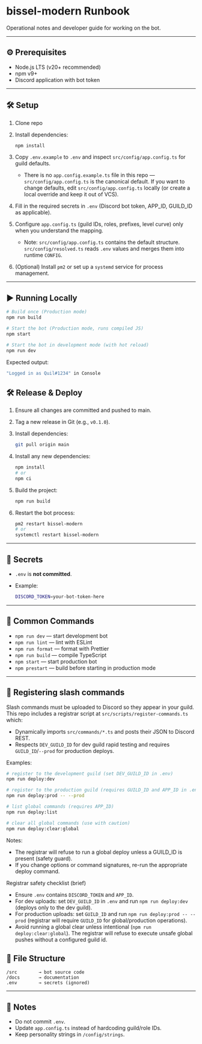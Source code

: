 # bissel-modern Runbook

Operational notes and developer guide for working on the bot.

---

## ⚙️ Prerequisites

- Node.js LTS (v20+ recommended)
- npm v9+
- Discord application with bot token

---

## 🛠️ Setup

1. Clone repo
2. Install dependencies:

   ```bash
   npm install
   ```

3. Copy `.env.example` to `.env` and inspect `src/config/app.config.ts` for guild defaults.
   - There is no `app.config.example.ts` file in this repo — `src/config/app.config.ts` is the canonical default. If you want to change defaults, edit `src/config/app.config.ts` locally (or create a local override and keep it out of VCS).
4. Fill in the required secrets in `.env` (Discord bot token, APP_ID, GUILD_ID as applicable).
5. Configure `app.config.ts` (guild IDs, roles, prefixes, level curve) only when you understand the mapping.
   - Note: `src/config/app.config.ts` contains the default structure. `src/config/resolved.ts` reads `.env` values and merges them into runtime `CONFIG`.
6. (Optional) Install `pm2` or set up a `systemd` service for process management.

---

## ▶️ Running Locally

```bash
# Build once (Production mode)
npm run build

# Start the bot (Production mode, runs compiled JS)
npm start

# Start the bot in development mode (with hot reload)
npm run dev
```

Expected output:

```bash
"Logged in as Quil#1234" in Console
```

## 🛠️ Release & Deploy

1. Ensure all changes are committed and pushed to main.
2. Tag a new release in Git (e.g., `v0.1.0`).
3. Install dependencies:

   ```bash
   git pull origin main
   ```

4. Install any new dependencies:

   ```bash
   npm install
   # or
   npm ci
   ```

5. Build the project:

   ```bash
   npm run build
   ```

6. Restart the bot process:

   ```bash
   pm2 restart bissel-modern
   # or
   systemctl restart bissel-modern
   ```

---

## 🔑 Secrets

- `.env` is **not committed**.
- Example:

  ```bash
  DISCORD_TOKEN=your-bot-token-here
  ```

---

## 🔄 Common Commands

- `npm run dev` — start development bot
- `npm run lint` — lint with ESLint
- `npm run format` — format with Prettier
- `npm run build` — compile TypeScript
- `npm start` — start production bot
- `npm prestart` — build before starting in production mode

---

## 📢 Registering slash commands

Slash commands must be uploaded to Discord so they appear in your guild. This repo includes a registrar script at `src/scripts/register-commands.ts` which:

- Dynamically imports `src/commands/*.ts` and posts their JSON to Discord REST.
- Respects `DEV_GUILD_ID` for dev guild rapid testing and requires `GUILD_ID`/`--prod` for production deploys.

Examples:

```bash
# register to the development guild (set DEV_GUILD_ID in .env)
npm run deploy:dev

# register to the production guild (requires GUILD_ID and APP_ID in .env)
npm run deploy:prod -- --prod

# list global commands (requires APP_ID)
npm run deploy:list

# clear all global commands (use with caution)
npm run deploy:clear:global
```

Notes:

- The registrar will refuse to run a global deploy unless a GUILD_ID is present (safety guard).
- If you change options or command signatures, re-run the appropriate deploy command.

Registrar safety checklist (brief)

- Ensure `.env` contains `DISCORD_TOKEN` and `APP_ID`.
- For dev uploads: set `DEV_GUILD_ID` in `.env` and run `npm run deploy:dev` (deploys only to the dev guild).
- For production uploads: set `GUILD_ID` and run `npm run deploy:prod -- --prod` (registrar will require `GUILD_ID` for global/production operations).
- Avoid running a global clear unless intentional (`npm run deploy:clear:global`). The registrar will refuse to execute unsafe global pushes without a configured guild id.

## 📂 File Structure

```plain
/src        → bot source code
/docs       → documentation
.env        → secrets (ignored)
```

---

## 🚨 Notes

- Do not commit `.env`.
- Update `app.config.ts` instead of hardcoding guild/role IDs.
- Keep personality strings in `/config/strings`.
